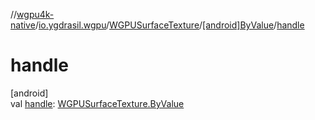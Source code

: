 //[wgpu4k-native](../../../../index.md)/[io.ygdrasil.wgpu](../../index.md)/[WGPUSurfaceTexture](../index.md)/[[android]ByValue](index.md)/[handle](handle.md)

# handle

[android]\
val [handle](handle.md): [WGPUSurfaceTexture.ByValue](../../../io.ygdrasil.wgpu.android/-w-g-p-u-surface-texture/-by-value/index.md)